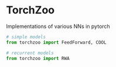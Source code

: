 TorchZoo
========

Implementations of various NNs in pytorch


```python
# simple models
from torchzoo import FeedForward, COOL

# recurrent models
from torchzoo import RWA
```
